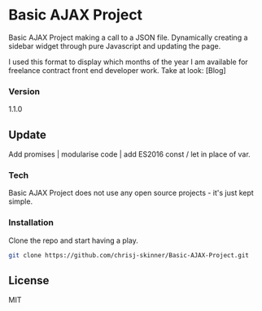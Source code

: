 # Basic AJAX Project

Basic AJAX Project making a call to a JSON file. Dynamically creating a sidebar widget through pure Javascript and updating the page.

I used this format to display which months of the year I am available for freelance contract front end developer work. Take at look: [Blog]

### Version
1.1.0

## Update
Add promises | modularise code | add ES2016 const / let in place of var.

### Tech
Basic AJAX Project does not use any open source projects -  it's just kept simple.

### Installation
Clone the repo and start having a play.

```sh
git clone https://github.com/chrisj-skinner/Basic-AJAX-Project.git
```

License
----

MIT

 [Site]: <http://chrisskinner.co/>
